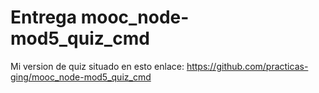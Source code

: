 # Entrega mooc_node-mod5_quiz_cmd

Mi version de quiz situado en esto enlace:
https://github.com/practicas-ging/mooc_node-mod5_quiz_cmd

